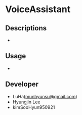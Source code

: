 # VoiceAssistant

## Descriptions
-

## Usage
- 

## Developer
- LuHa(munhyunsu@gmail.com)
- Hyungjin Lee 
- kimSooHyun950921
